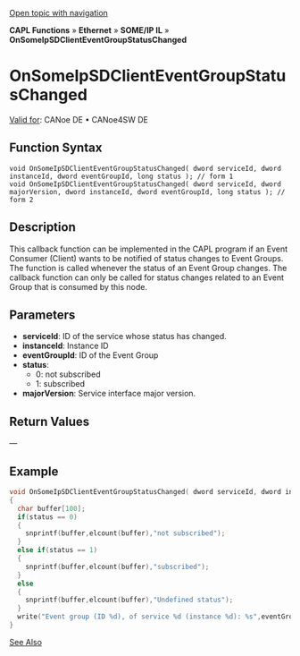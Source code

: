 [Open topic with navigation](../../../../../../CANoeDEFamily.htm#Topics/CAPLFunctions/IP/SOMEIPIL/Functions/CAPLfunctionOnSomeIpSDClientEventGroupStatusChanged.md)

**CAPL Functions** » **Ethernet** » **SOME/IP IL** » **OnSomeIpSDClientEventGroupStatusChanged**

# OnSomeIpSDClientEventGroupStatusChanged

[Valid for](../../../../Shared/FeatureAvailability.md): CANoe DE • CANoe4SW DE

## Function Syntax

```plaintext
void OnSomeIpSDClientEventGroupStatusChanged( dword serviceId, dword instanceId, dword eventGroupId, long status ); // form 1
void OnSomeIpSDClientEventGroupStatusChanged( dword serviceId, dword majorVersion, dword instanceId, dword eventGroupId, long status ); // form 2
```

## Description

This callback function can be implemented in the CAPL program if an Event Consumer (Client) wants to be notified of status changes to Event Groups. The function is called whenever the status of an Event Group changes. The callback function can only be called for status changes related to an Event Group that is consumed by this node.

## Parameters

- **serviceId**: ID of the service whose status has changed.
- **instanceId**: Instance ID
- **eventGroupId**: ID of the Event Group
- **status**:
  - 0: not subscribed
  - 1: subscribed
- **majorVersion**: Service interface major version.

## Return Values

—

## Example

```c
void OnSomeIpSDClientEventGroupStatusChanged( dword serviceId, dword instanceId, dword eventGroupId, long status)
{
  char buffer[100];
  if(status == 0)
  {
    snprintf(buffer,elcount(buffer),"not subscribed");
  }
  else if(status == 1)
  {
    snprintf(buffer,elcount(buffer),"subscribed");
  }
  else
  {
    snprintf(buffer,elcount(buffer),"Undefined status");
  }
  write("Event group (ID %d), of service %d (instance %d): %s",eventGroupId,serviceId,instanceId,buffer);
}
```

[See Also](javascript:void(0);)
```markdown